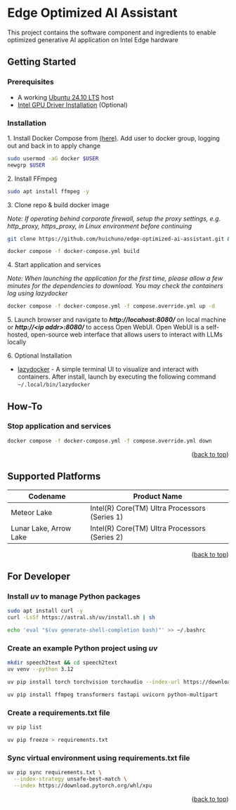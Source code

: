 <a name="readme-top"></a>

# Edge Optimized AI Assistant

This project contains the software component and ingredients to enable optimized generative AI application on Intel Edge hardware

## Getting Started

### Prerequisites
* A working [Ubuntu 24.10 LTS](https://releases.ubuntu.com/oracular/ubuntu-24.10-desktop-amd64.iso) host
* [Intel GPU Driver Installation](https://www.intel.com/content/www/us/en/developer/articles/tool/pytorch-prerequisites-for-intel-gpu/2-6.html#driver-installation) (Optional)

### Installation

1\. Install Docker Compose from [(here)](https://docs.docker.com/engine/install/ubuntu/#install-using-the-repository). Add user to docker group, logging out and back in to apply change

```sh
sudo usermod -aG docker $USER
newgrp $USER
```

2\. Install FFmpeg

```sh
sudo apt install ffmpeg -y
```

3\. Clone repo & build docker image

*Note: If operating behind corporate firewall, setup the proxy settings, e.g. http_proxy, https_proxy, in Linux environment before continuing*

```sh
git clone https://github.com/huichuno/edge-optimized-ai-assistant.git && cd edge-optimized-ai-assistant/app/kiosk

docker compose -f docker-compose.yml build
```

4\. Start application and services

*Note: When launching the application for the first time, please allow a few minutes for the dependencies to download. You may check the containers log using lazydocker*

```sh
docker compose -f docker-compose.yml -f compose.override.yml up -d
```

5\. Launch browser and navigate to ***http://locahost:8080/*** on local machine or ***http://\<ip addr\>:8080/*** to access Open WebUI. Open WebUI is a self-hosted, open-source web interface that allows users to interact with LLMs locally

6\. Optional Installation
* [lazydocker](https://github.com/jesseduffield/lazydocker) - A simple terminal UI to visualize and interact with containers. After install, launch by executing the following command `~/.local/bin/lazydocker`

## How-To

### Stop application and services
```sh
docker compose -f docker-compose.yml -f compose.override.yml down
```

<p align="right">(<a href="#readme-top">back to top</a>)</p>

## Supported Platforms

| Codename | Product Name |
|--|--|
| Meteor Lake | Intel(R) Core(TM) Ultra Processors (Series 1) |
| Lunar Lake, Arrow Lake | Intel(R) Core(TM) Ultra Processors (Series 2) |

<p align="right">(<a href="#readme-top">back to top</a>)</p>


## For Developer

### Install *uv* to manage Python packages
```sh
sudo apt install curl -y
curl -LsSf https://astral.sh/uv/install.sh | sh

echo 'eval "$(uv generate-shell-completion bash)"' >> ~/.bashrc
```

### Create an example Python project using *uv*
```sh
mkdir speech2text && cd speech2text
uv venv --python 3.12

uv pip install torch torchvision torchaudio --index-url https://download.pytorch.org/whl/xpu

uv pip install ffmpeg transformers fastapi uvicorn python-multipart
```

### Create a requirements.txt file
```sh
uv pip list

uv pip freeze > requirements.txt
```

### Sync virtual environment using requirements.txt file
```sh
uv pip sync requirements.txt \
  --index-strategy unsafe-best-match \
  --index https://download.pytorch.org/whl/xpu
```

<p align="right">(<a href="#readme-top">back to top</a>)</p>
